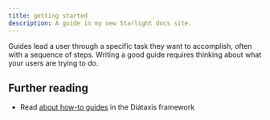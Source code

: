 ```yaml
---
title: getting started
description: A guide in my new Starlight docs site.
---
```


Guides lead a user through a specific task they want to accomplish, often with a
sequence of steps. Writing a good guide requires thinking about what your users
are trying to do.

## Further reading

- Read [about how-to guides](https://diataxis.fr/how-to-guides/) in the Diátaxis
  framework
